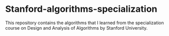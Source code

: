 # Stanford-algorithms-specialization
This repository contains the algorithms that I learned from the specialization course on Design and Analysis of Algorithms by Stanford University.
